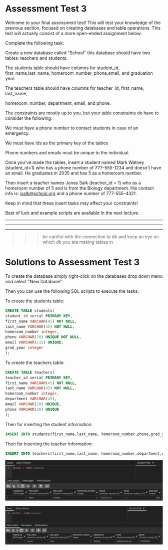 # Assessment Test 3

Welcome to your final assessment test! This will test your knowledge of the previous section, focused on creating databases and table operations. This test will actually consist of a more open-ended assignment below:

Complete the following task:

Create a new database called "School" this database should have two tables: teachers and students.

The students table should have columns for student_id, first_name,last_name, homeroom_number, phone,email, and graduation year.

The teachers table should have columns for teacher_id, first_name, last_name,

homeroom_number, department, email, and phone.

The constraints are mostly up to you, but your table constraints do have to consider the following:

 We must have a phone number to contact students in case of an emergency.

 We must have ids as the primary key of the tables

Phone numbers and emails must be unique to the individual.

Once you've made the tables, insert a student named Mark Watney (student_id=1) who has a phone number of 777-555-1234 and doesn't have an email. He graduates in 2035 and has 5 as a homeroom number.

Then insert a teacher names Jonas Salk (teacher_id = 1) who as a homeroom number of 5 and is from the Biology department. His contact info is: jsalk@school.org and a phone number of 777-555-4321.

Keep in mind that these insert tasks may affect your constraints!

Best of luck and example scripts are available in the next lecture.

---
---
---

>>> be careful with the connection to db and keep an eye on which db you are making tables in

# **Solutions** **to** **Assessment** **Test** **3**
To create the database  simply right-click on the databases drop down menu and select "New Database".

Then you can use the following SQL scripts to execute the tasks:

To create the students table:
```sql
CREATE TABLE students(
student_id serial PRIMARY KEY,
first_name VARCHAR(45) NOT NULL,
last_name VARCHAR(45) NOT NULL, 
homeroom_number integer,
phone VARCHAR(20) UNIQUE NOT NULL,
email VARCHAR(115) UNIQUE,
grad_year integer
);
```

To create the teachers table:
```sql
CREATE TABLE teachers(
teacher_id serial PRIMARY KEY,
first_name VARCHAR(45) NOT NULL,
last_name VARCHAR(45) NOT NULL, 
homeroom_number integer,
department VARCHAR(45),
email VARCHAR(20) UNIQUE,
phone VARCHAR(20) UNIQUE
);
```


Then for inserting the student information:
```sql
INSERT INTO students(first_name,last_name, homeroom_number,phone,grad_year)VALUES ('Mark','Watney',5,'7755551234',2035);
```

Then for inserting the teacher information:
```sql
INSERT INTO teachers(first_name,last_name, homeroom_number,department,email,phone)VALUES ('Jonas','Salk',5,'Biology','jsalk@school.org','7755554321');
```

![](Screenshot%202022-09-11%20at%208.35.09%20PM.png)


![](Screenshot%202022-09-11%20at%208.35.54%20PM.png)

